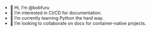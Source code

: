 - 👋 Hi, I’m @bobfuru
- 👀 I’m interested in CI/CD for documentation. 
- 🌱 I’m currently learning Python the hard way.
- 💞️ I’m looking to collaborate on docs for container-native projects.

<!---
bobfuru/bobfuru is a ✨ special ✨ repository because its `README.md` (this file) appears on your GitHub profile.
You can click the Preview link to take a look at your changes.
--->
